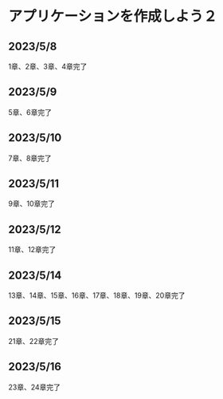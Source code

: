 # アプリケーションを作成しよう２

## 2023/5/8

1章、2章、3章、4章完了

## 2023/5/9

5章、6章完了

## 2023/5/10

7章、8章完了

## 2023/5/11

9章、10章完了

## 2023/5/12

11章、12章完了

## 2023/5/14

13章、14章、15章、16章、17章、18章、19章、20章完了

## 2023/5/15

21章、22章完了

## 2023/5/16

23章、24章完了 
